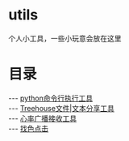 # utils
  个人小工具，一些小玩意会放在这里

# 目录
 ---  [python命令行执行工具](https://github.com/qinghemuyu/utils/tree/main/Command%20Execution%20For%20Python)<a id="jumpp_1"></a> <br>
 ---  [Treehouse文件|文本分享工具](https://github.com/qinghemuyu/utils/tree/main/TreeHouse)<a id="jump_2"></a> <br> 
 --- [心率广播接收工具](https://github.com/qinghemuyu/utils/blob/main/HeartRateMonitor.py)<a id="jump_3"></a> <br> 
 --- [找色点击](https://github.com/qinghemuyu/utils/tree/main/colorhit)<a id="jump_4"></a> <br> 
